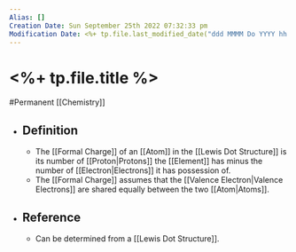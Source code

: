 ```yaml
---
Alias: []
Creation Date: Sun September 25th 2022 07:32:33 pm 
Modification Date: <%+ tp.file.last_modified_date("ddd MMMM Do YYYY hh:mm:ss a") %>
---
```

# <%+ tp.file.title %>
#Permanent [[Chemistry]]

- ## Definition
	- The [[Formal Charge]] of an [[Atom]] in the [[Lewis Dot Structure]] is its number of [[Proton|Protons]] the [[Element]] has minus the number of [[Electron|Electrons]] it has possession of.
	- The [[Formal Charge]] assumes that the [[Valence Electron|Valence Electrons]] are shared equally between the two [[Atom|Atoms]].
- ## Reference
	- Can be determined from a [[Lewis Dot Structure]].